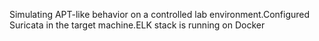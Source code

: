 Simulating APT-like behavior on a controlled lab environment.Configured Suricata in the target machine.ELK stack is running on Docker
